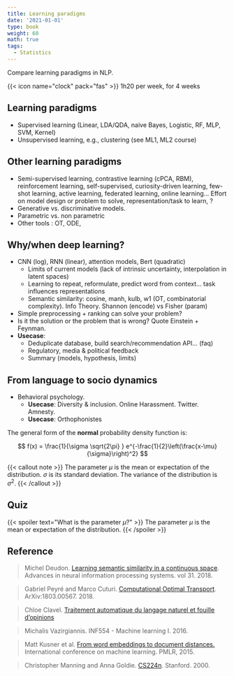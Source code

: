 ```yaml
---
title: Learning paradigms
date: '2021-01-01'
type: book
weight: 60
math: true
tags:
  - Statistics
---
```


Compare learning paradigms in NLP.

<!--more-->

{{< icon name="clock" pack="fas" >}} 1h20 per week, for 4 weeks

## Learning paradigms

- Supervised learning (Linear, LDA/QDA, naive Bayes, Logistic, RF, MLP, SVM, Kernel)
- Unsupervised learning, e.g., clustering (see ML1, ML2 course)

## Other learning paradigms

- Semi-supervised learning, contrastive learning (cPCA, RBM), reinforcement learning, self-supervised, curiosity-driven learning, few-shot learning, active learning, federated learning, online learning…  Effort on model design or problem to solve, representation/task to learn, ?
- Generative vs. discriminative models.
- Parametric vs. non parametric
- Other tools : OT, ODE, 

## Why/when deep learning?

- CNN (log), RNN (linear), attention models, Bert (quadratic)
    - Limits of current models (lack of intrinsic uncertainty, interpolation in latent spaces)
    - Learning to repeat, reformulate, predict word from context… task influences representations
    - Semantic similarity: cosine, manh, kulb, w1 (OT, combinatorial complexity). Info Theory. Shannon (encode) vs Fisher (param)
- Simple preprocessing + ranking can solve your problem?
- Is it the solution or the problem that is wrong? Quote Einstein + Feynman.
- **Usecase**:
    - Deduplicate database, build search/recommendation API… (faq)
    - Regulatory, media & political feedback
    - Summary (models, hypothesis, limits)


## From language to socio dynamics

- Behavioral psychology.
    - **Usecase**: Diversity & inclusion. Online Harassment. Twitter. Amnesty.
    - **Usecase**: Orthophonistes


The general form of the **normal** probability density function is:

$$
f(x) = \frac{1}{\sigma \sqrt{2\pi} } e^{-\frac{1}{2}\left(\frac{x-\mu}{\sigma}\right)^2}
$$

{{< callout note >}}
The parameter $\mu$ is the mean or expectation of the distribution.
$\sigma$ is its standard deviation.
The variance of the distribution is $\sigma^{2}$.
{{< /callout >}}

## Quiz

{{< spoiler text="What is the parameter $\mu$?" >}}
The parameter $\mu$ is the mean or expectation of the distribution.
{{< /spoiler >}}

## Reference

> Michel Deudon. [Learning semantic similarity in a continuous space](https://proceedings.neurips.cc/paper/2018/hash/97e8527feaf77a97fc38f34216141515-Abstract.html). Advances in neural information processing systems. vol 31. 2018.

> Gabriel Peyré and Marco Cuturi. [Computational Optimal Transport](https://optimaltransport.github.io/book/). ArXiv:1803.00567. 2018.

> Chloe Clavel. [Traitement automatique du langage naturel et fouille d’opinions](https://clavel.wp.imt.fr/teaching/)

> Michalis Vazirgiannis. INF554 - Machine learning I. 2016.

> Matt Kusner et al. [From word embeddings to document distances.](https://proceedings.mlr.press/v37/kusnerb15.pdf) International conference on machine learning. PMLR, 2015.

> Christopher Manning and Anna Goldie. [CS224n](https://web.stanford.edu/class/cs224n/). Stanford. 2000.

